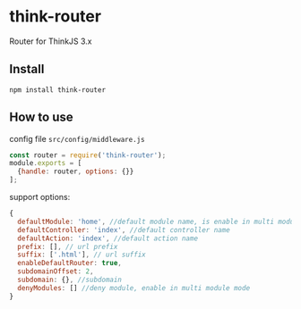 # think-router

Router for ThinkJS 3.x

## Install

```
npm install think-router
```

## How to use

config file `src/config/middleware.js`

```js
const router = require('think-router');
module.exports = [
  {handle: router, options: {}}
];
```

support options:

```js
{
  defaultModule: 'home', //default module name, is enable in multi module mode
  defaultController: 'index', //default controller name
  defaultAction: 'index', //default action name
  prefix: [], // url prefix
  suffix: ['.html'], // url suffix
  enableDefaultRouter: true, 
  subdomainOffset: 2, 
  subdomain: {}, //subdomain
  denyModules: [] //deny module, enable in multi module mode
}
```
